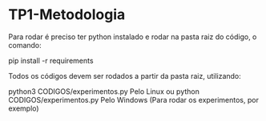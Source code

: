# TP1-Metodologia

Para rodar é preciso ter python instalado e rodar na pasta raiz do código, o comando:

pip install -r requirements

Todos os códigos devem ser rodados a partir da pasta raiz, utilizando:

python3 CODIGOS/experimentos.py Pelo Linux ou python CODIGOS/experimentos.py Pelo Windows (Para rodar os experimentos, por exemplo)
